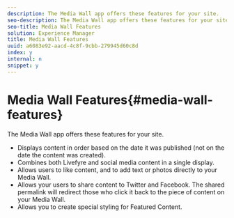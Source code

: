 ```yaml
---
description: The Media Wall app offers these features for your site.
seo-description: The Media Wall app offers these features for your site.
seo-title: Media Wall Features
solution: Experience Manager
title: Media Wall Features
uuid: a6083e92-aacd-4c8f-9cbb-279945d60c8d
index: y
internal: n
snippet: y
---
```


# Media Wall Features{#media-wall-features}

The Media Wall app offers these features for your site.

<a id="section_ymv_5tg_sy"></a>

* Displays content in order based on the date it was published (not on the date the content was created).
* Combines both Livefyre and social media content in a single display.
* Allows users to like content, and to add text or photos directly to your Media Wall.
* Allows your users to share content to Twitter and Facebook. The shared permalink will redirect those who click it back to the piece of content on your Media Wall.
* Allows you to create special styling for Featured Content.

